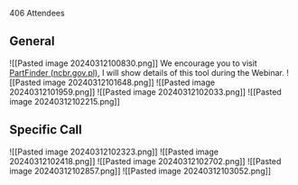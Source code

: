 406 Attendees 
## General
![[Pasted image 20240312100830.png]]
We encourage you to visit [PartFinder (ncbr.gov.pl)](https://partfinder.ncbr.gov.pl/ "https://partfinder.ncbr.gov.pl/"), I will show details of this tool during the Webinar.
![[Pasted image 20240312101648.png]]
![[Pasted image 20240312101959.png]]
![[Pasted image 20240312102033.png]]
![[Pasted image 20240312102215.png]]


## Specific Call 

![[Pasted image 20240312102323.png]]
![[Pasted image 20240312102418.png]]
![[Pasted image 20240312102702.png]]
![[Pasted image 20240312102857.png]]
![[Pasted image 20240312103052.png]]
